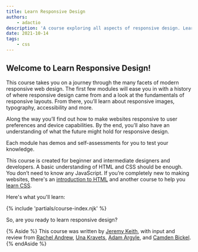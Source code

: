 ```yaml
---
title: Learn Responsive Design
authors:
    - adactio
description: 'A course exploring all aspects of responsive design. Learn how to make sites that look great and work well for everyone.'
date: 2021-10-14
tags:
    - css
---
```


## Welcome to Learn Responsive Design!

This course takes you on a journey through the many facets of modern responsive web design. The first few modules will ease you in with a history of where responsive design came from and a look at the fundamentals of responsive layouts. From there, you’ll learn about responsive images, typography, accessibility and more.

Along the way you’ll find out how to make websites responsive to user preferences and device capabilities. By the end, you’ll also have an understanding of what the future might hold for responsive design.

Each module has demos and self-assessments for you to test your knowledge.

This course is created for beginner and intermediate designers and developers. A basic understanding of HTML and CSS should be enough. You don’t need to know any JavaScript. If you’re completely new to making websites, there's an [introduction to HTML](https://developer.mozilla.org/docs/Learn/HTML/Introduction_to_HTML) and another course to help you [learn CSS](../css3/index.md).

Here's what you'll learn:

{% include 'partials/course-index.njk' %}

So, are you ready to learn responsive design?

{% Aside %} This course was written by [Jeremy Keith](https://twitter.com/adactio), with input and review from [Rachel Andrew](https://twitter.com/rachelandrew), [Una Kravets](https://twitter.com/Una), [Adam Argyle](https://twitter.com/argyleink), and [Camden Bickel](https://twitter.com/camdenbickel). {% endAside %}
